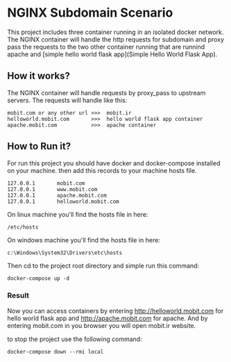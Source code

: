 # NGINX Subdomain Scenario
This project includes three container running in an isolated docker network. The NGINX container will handle the http requests for subdomain and proxy pass the requests to the two other container running that are runnind apache and [simple hello world flask app](Simple Hello World Flask App).
## How it works?
The NGINX container will handle requests by proxy_pass to upstream servers. The requests will handle like this:
```
mobit.com or any other url >>> 	mobit.ir
helloworld.mobit.com	   >>> 	hello world flask app container
apache.mobit.com		   >>> 	apache container
```
## How to Run it?
For run this project you should have docker and docker-compose installed on your machine. then add this records to your machine hosts file.
```
127.0.0.1		mobit.com
127.0.0.1		www.mobit.com
127.0.0.1		apache.mobit.com
127.0.0.1		helloworld.mobit.com
```
On linux machine you'll find the hosts file in here:
```
/etc/hosts
```
On windows machine you'll find the hosts file in here:
```
c:\Windows\System32\Drivers\etc\hosts
```
Then cd to the project root directory and simple run this command:
```
docker-compose up -d
```
### Result
Now you can access containers by entering http://helloworld.mobit.com for hello world flask app and http://apache.mobit.com for apache.  And by entering mobit.com in you browser you will open mobit.ir website.

to stop the project use the following command:
```
docker-compose down --rmi local
``` 
